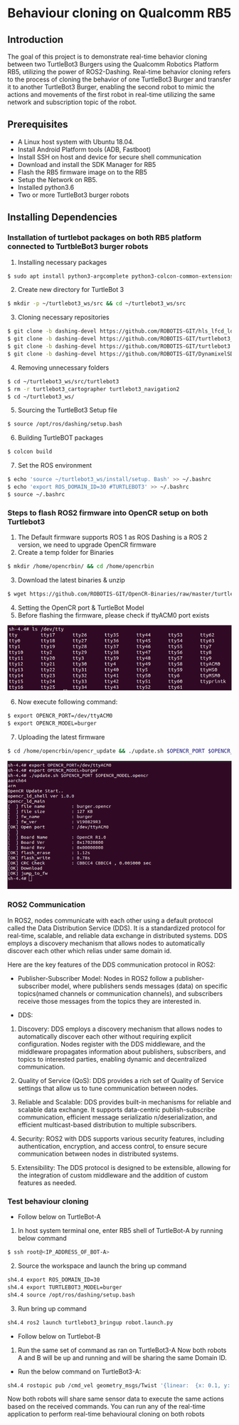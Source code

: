 # Behaviour cloning on Qualcomm RB5 

## Introduction
The goal of this project is to demonstrate real-time behavior cloning between two TurtleBot3 Burgers using the Qualcomm Robotics Platform RB5, utilizing the power of ROS2-Dashing. Real-time behavior cloning refers to the process of cloning the behavior of one TurtleBot3 Burger and transfer it to another TurtleBot3 Burger, enabling the second robot to mimic the actions and movements of the first robot in real-time utilizing the same network and subscription topic of the robot. 

## Prerequisites 
- A Linux host system with Ubuntu 18.04. 
- Install Android Platform tools (ADB, Fastboot)   
- Install SSH on host and device for secure shell communication 
- Download and install the SDK Manager for RB5 
- Flash the RB5 firmware image on to the RB5 
- Setup the Network on RB5. 
- Installed python3.6  
- Two or more TurtleBot3 burger robots 

##   Installing Dependencies 
### Installation of turtlebot packages on both RB5 platform connected to TurtbleBot3 burger robots  
 
1. Installing necessary packages  
```sh
$ sudo apt install python3-argcomplete python3-colcon-common-extensions libboost-system-dev build-essential git  
```

2. Create new directory for TurtleBot 3  
```sh
$ mkdir -p ~/turtlebot3_ws/src && cd ~/turtlebot3_ws/src  
```
3. Cloning necessary repositories  
```sh
$ git clone -b dashing-devel https://github.com/ROBOTIS-GIT/hls_lfcd_lds_driver.git  
$ git clone -b dashing-devel https://github.com/ROBOTIS-GIT/turtlebot3_msgs.git 
$ git clone -b dashing-devel https://github.com/ROBOTIS-GIT/turtlebot3.git 
$ git clone -b dashing-devel https://github.com/ROBOTIS-GIT/DynamixelSDK.git  
```
4. Removing unnecessary folders  
```sh
$ cd ~/turtlebot3_ws/src/turtlebot3 
$ rm -r turtlebot3_cartographer turtlebot3_navigation2  
$ cd ~/turtlebot3_ws/  
```
5. Sourcing the TurtleBot3 Setup file 
```sh
$ source /opt/ros/dashing/setup.bash  
```
6. Building TurtleBOT packages 
```sh
$ colcon build 
```
7. Set the ROS environment  
```sh
$ echo 'source ~/turtlebot3_ws/install/setup. Bash' >> ~/.bashrc 
$ echo 'export ROS_DOMAIN_ID=30 #TURTLEBOT3' >> ~/.bashrc 
$ source ~/.bashrc 
```


### Steps to flash ROS2 firmware into OpenCR setup on both Turtlebot3 

1. The Default firmware supports ROS 1 as ROS Dashing is a ROS 2 version, we need to upgrade OpenCR firmware  
2. Create a temp folder for Binaries 
```sh
$ mkdir /home/opencrbin/ && cd /home/opencrbin 
```
3. Download the latest binaries & unzip 
```sh
$ wget https://github.com/ROBOTIS-GIT/OpenCR-Binaries/raw/master/turtlebot3/ROS2/latest/opencr_update.tar.bz2 tar -xjf ./opencr_update.tar.bz2  
```
4. Setting the OpenCR port & TurtleBot Model 
5. Before flashing the firmware, please check if ttyACM0 port exists 
<img src="img/img1.png" alt="Alt text" title="Optional title">

6. Now execute following command: 
```sh
$ export OPENCR_PORT=/dev/ttyACM0 
$ export OPENCR_MODEL=burger 
```
7. Uploading the latest firmware 
```sh
$ cd /home/opencrbin/opencr_update && ./update.sh $OPENCR_PORT $OPENCR_MODEL.opencr 
```

 <img src="img/img2.png" alt="Alt text" title="Optional title">

### ROS2 Communication 
 In ROS2, nodes communicate with each other using a default protocol called the Data Distribution Service (DDS). It is a standardized protocol for real-time, scalable, and reliable data exchange in distributed systems. DDS employs a discovery mechanism that allows nodes to automatically discover each other which relias under same domain id. 

 Here are the key features of the DDS communication protocol in ROS2: 

- Publisher-Subscriber Model: Nodes in ROS2 follow a publisher-subscriber model, where publishers sends messages (data) on specific topics(named channels or communication channels), and subscribers receive those messages from the topics they are interested in.  

- DDS: 
1. Discovery: DDS employs a discovery mechanism that allows nodes to automatically discover each other  without requiring explicit configuration. Nodes register with the DDS middleware, and the middleware propagates information about publishers, subscribers, and topics to interested parties, enabling dynamic and decentralized communication. 

2. Quality of Service (QoS): DDS provides a rich set of Quality of Service settings that allow us to tune communication between nodes.  

3. Reliable and Scalable: DDS provides built-in mechanisms for reliable and scalable data exchange. It supports data-centric publish-subscribe communication, efficient message serializatio         n/deserialization, and efficient multicast-based distribution to multiple subscribers. 

4. Security: ROS2 with DDS supports various security features, including authentication, encryption, and access control, to ensure secure communication between nodes in distributed systems. 

5. Extensibility: The DDS protocol is designed to be extensible, allowing for the integration of custom middleware and the addition of custom features as needed. 


### Test behaviour cloning 

- Follow below on TurtleBot-A 

1. In host system terminal one, enter RB5 shell of TurtleBot-A by running below command 
```sh
$ ssh root@<IP_ADDRESS_OF_BOT-A> 
```
2. Source the workspace and launch the bring up command 
```sh
sh4.4 export ROS_DOMAIN_ID=30 
sh4.4 export TURTLEBOT3_MODEL=burger 
sh4.4 source /opt/ros/dashing/setup.bash 
```
3. Run bring up command 
```sh
sh4.4 ros2 launch turtlebot3_bringup robot.launch.py 
```
 
- Follow below on Turtlebot-B 
1. Run the same set of command as ran on TurtleBot3-A
Now both robots A and B will be up and running and will be sharing the same Domain ID.  

- Run the below command on TurtleBot3-A: 
```sh
sh4.4 rostopic pub /cmd_vel geometry_msgs/Twist '{linear:  {x: 0.1, y: 1.0, z: 1.0}, angular: {x: 0.0,y: 0.0,z: 0.0}}' 
```
Now both robots will share same sensor data to execute the same actions based on the received commands. 
You can run any of the real-time application to perform real-time behavioural cloning on  both robots 































